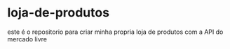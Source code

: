 # loja-de-produtos
este é o repositorio para criar minha propria loja de produtos com a API do mercado livre
